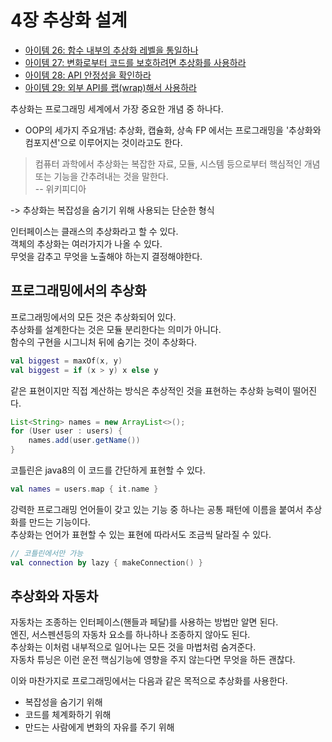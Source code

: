 # 4장 추상화 설계

- [아이템 26: 함수 내부의 추상화 레벨을 통일하나](item26.md)
- [아이템 27: 변화로부터 코드를 보호하려면 추상화를 사용하라](item27.md)
- [아이템 28: API 안정성을 확인하라](item28.md)
- [아이템 29: 외부 API를 랩(wrap)해서 사용하라](item29.md)

추상화는 프로그래밍 세계에서 가장 중요한 개념 중 하나다.
- OOP의 세가지 주요개념: 추상화, 캡슐화, 상속
FP 에서는 프로그래밍을 '추상화와 컴포지션'으로 이루어지는 것이라고도 한다.

> 컴퓨터 과학에서 추상화는 복잡한 자료, 모듈, 시스템 등으로부터 핵심적인 개념 또는 기능을 간추려내는 것을 말한다.  
> -- 위키피디아

-> 추상화는 복잡성을 숨기기 위해 사용되는 단순한 형식  

인터페이스는 클래스의 추상화라고 할 수 있다.  
객체의 추상화는 여러가지가 나올 수 있다.  
무엇을 감추고 무엇을 노출해야 하는지 결정해야한다.

## 프로그래밍에서의 추상화

프로그래밍에서의 모든 것은 추상화되어 있다.  
추상화를 설계한다는 것은 모듈 분리한다는 의미가 아니다.  
함수의 구현을 시그니처 뒤에 숨기는 것이 추상화다.

```kotlin
val biggest = maxOf(x, y)
val biggest = if (x > y) x else y
```
같은 표현이지만 직접 계산하는 방식은 추상적인 것을 표현하는 추상화 능력이 떨어진다.

```java
List<String> names = new ArrayList<>();
for (User user : users) {
    names.add(user.getName())
}
```
코틀린은 java8의 이 코드를 간단하게 표현할 수 있다.
```kotlin
val names = users.map { it.name }
```

강력한 프로그래밍 언어들이 갖고 있는 기능 중 하나는 공통 패턴에 이름을 붙여서 추상화를 만드는 기능이다.  
추상화는 언어가 표현할 수 있는 표현에 따라서도 조금씩 달라질 수 있다.
```kotlin
// 코틀린에서만 가능
val connection by lazy { makeConnection() }
```

## 추상화와 자동차
자동차는 조종하는 인터페이스(핸들과 페달)를 사용하는 방법만 알면 된다.  
엔진, 서스펜션등의 자동차 요소를 하나하나 조종하지 않아도 된다.  
추상화는 이처럼 내부적으로 일어나는 모든 것을 마법처럼 숨겨준다.  
자동차 튜닝은 이런 운전 핵심기능에 영향을 주지 않는다면 무엇을 하든 괜찮다.

이와 마찬가지로 프로그래밍에서는 다음과 같은 목적으로 추상화를 사용한다.
- 복잡성을 숨기기 위해
- 코드를 체계화하기 위해
- 만드는 사람에게 변화의 자유를 주기 위해
